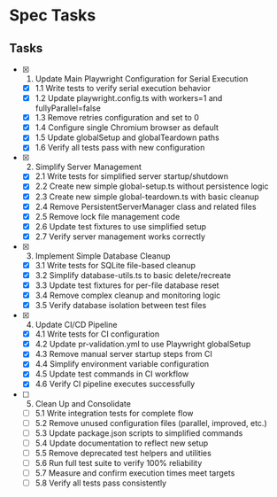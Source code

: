 # Spec Tasks

## Tasks

- [x] 1. Update Main Playwright Configuration for Serial Execution
  - [x] 1.1 Write tests to verify serial execution behavior
  - [x] 1.2 Update playwright.config.ts with workers=1 and fullyParallel=false
  - [x] 1.3 Remove retries configuration and set to 0
  - [x] 1.4 Configure single Chromium browser as default
  - [x] 1.5 Update globalSetup and globalTeardown paths
  - [x] 1.6 Verify all tests pass with new configuration

- [x] 2. Simplify Server Management
  - [x] 2.1 Write tests for simplified server startup/shutdown
  - [x] 2.2 Create new simple global-setup.ts without persistence logic
  - [x] 2.3 Create new simple global-teardown.ts with basic cleanup
  - [x] 2.4 Remove PersistentServerManager class and related files
  - [x] 2.5 Remove lock file management code
  - [x] 2.6 Update test fixtures to use simplified setup
  - [x] 2.7 Verify server management works correctly

- [x] 3. Implement Simple Database Cleanup
  - [x] 3.1 Write tests for SQLite file-based cleanup
  - [x] 3.2 Simplify database-utils.ts to basic delete/recreate
  - [x] 3.3 Update test fixtures for per-file database reset
  - [x] 3.4 Remove complex cleanup and monitoring logic
  - [x] 3.5 Verify database isolation between test files

- [x] 4. Update CI/CD Pipeline
  - [x] 4.1 Write tests for CI configuration
  - [x] 4.2 Update pr-validation.yml to use Playwright globalSetup
  - [x] 4.3 Remove manual server startup steps from CI
  - [x] 4.4 Simplify environment variable configuration
  - [x] 4.5 Update test commands in CI workflow
  - [x] 4.6 Verify CI pipeline executes successfully

- [ ] 5. Clean Up and Consolidate
  - [ ] 5.1 Write integration tests for complete flow
  - [ ] 5.2 Remove unused configuration files (parallel, improved, etc.)
  - [ ] 5.3 Update package.json scripts to simplified commands
  - [ ] 5.4 Update documentation to reflect new setup
  - [ ] 5.5 Remove deprecated test helpers and utilities
  - [ ] 5.6 Run full test suite to verify 100% reliability
  - [ ] 5.7 Measure and confirm execution times meet targets
  - [ ] 5.8 Verify all tests pass consistently